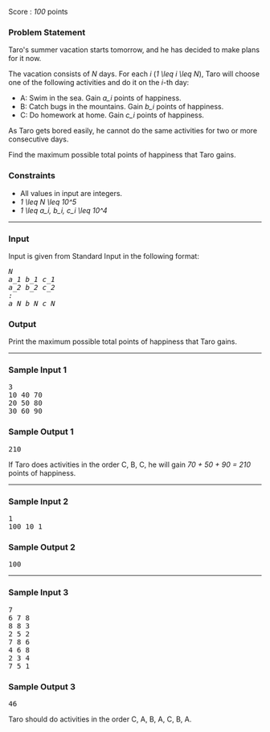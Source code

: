 <p>Score : <var>100</var> points</p>

<div class="part">
<section>
<h3>Problem Statement</h3><p>Taro's summer vacation starts tomorrow, and he has decided to make plans for it now.</p>
<p>The vacation consists of <var>N</var> days.
For each <var>i</var> (<var>1 \leq i \leq N</var>), Taro will choose one of the following activities and do it on the <var>i</var>-th day:</p>
<ul>
<li>A: Swim in the sea. Gain <var>a_i</var> points of happiness.</li>
<li>B: Catch bugs in the mountains. Gain <var>b_i</var> points of happiness.</li>
<li>C: Do homework at home. Gain <var>c_i</var> points of happiness.</li>
</ul>
<p>As Taro gets bored easily, he cannot do the same activities for two or more consecutive days.</p>
<p>Find the maximum possible total points of happiness that Taro gains.</p>
</section>
</div>

<div class="part">
<section>
<h3>Constraints</h3><ul>
<li>All values in input are integers.</li>
<li><var>1 \leq N \leq 10^5</var></li>
<li><var>1 \leq a_i, b_i, c_i \leq 10^4</var></li>
</ul>
</section>
</div>

<hr />
<div class="io-style">
<div class="part">
<section>
<h3>Input</h3><p>Input is given from Standard Input in the following format:</p>
<pre><var>N</var>
<var>a_1</var> <var>b_1</var> <var>c_1</var>
<var>a_2</var> <var>b_2</var> <var>c_2</var>
<var>:</var>
<var>a_N</var> <var>b_N</var> <var>c_N</var>
</pre>

</section>
</div>

<div class="part">
<section>
<h3>Output</h3><p>Print the maximum possible total points of happiness that Taro gains.</p>
</section>
</div>
</div>

<hr />
<div class="part">
<section>
<h3>Sample Input 1</h3><pre>3
10 40 70
20 50 80
30 60 90
</pre>

</section>
</div>

<div class="part">
<section>
<h3>Sample Output 1</h3><pre>210
</pre>

<p>If Taro does activities in the order C, B, C, he will gain <var>70 + 50 + 90 = 210</var> points of happiness.</p>
</section>
</div>

<hr />
<div class="part">
<section>
<h3>Sample Input 2</h3><pre>1
100 10 1
</pre>

</section>
</div>

<div class="part">
<section>
<h3>Sample Output 2</h3><pre>100
</pre>

</section>
</div>

<hr />
<div class="part">
<section>
<h3>Sample Input 3</h3><pre>7
6 7 8
8 8 3
2 5 2
7 8 6
4 6 8
2 3 4
7 5 1
</pre>

</section>
</div>

<div class="part">
<section>
<h3>Sample Output 3</h3><pre>46
</pre>

<p>Taro should do activities in the order C, A, B, A, C, B, A.</p></section>
</div>
